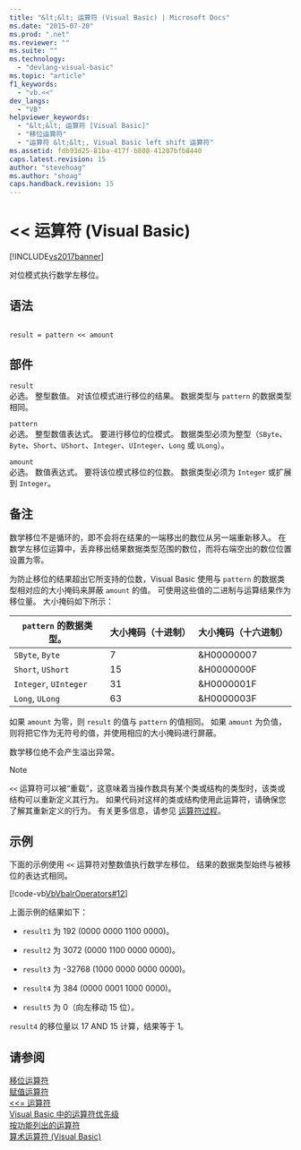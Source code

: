 ```yaml
---
title: "&lt;&lt; 运算符 (Visual Basic) | Microsoft Docs"
ms.date: "2015-07-20"
ms.prod: ".net"
ms.reviewer: ""
ms.suite: ""
ms.technology: 
  - "devlang-visual-basic"
ms.topic: "article"
f1_keywords: 
  - "vb.<<"
dev_langs: 
  - "VB"
helpviewer_keywords: 
  - "&lt;&lt; 运算符 [Visual Basic]"
  - "移位运算符"
  - "运算符 &lt;&lt;, Visual Basic left shift 运算符"
ms.assetid: fdb93d25-81ba-417f-b808-41207bfb8440
caps.latest.revision: 15
author: "stevehoag"
ms.author: "shoag"
caps.handback.revision: 15
---
```

# &lt;&lt; 运算符 (Visual Basic)
[!INCLUDE[vs2017banner](../../../visual-basic/includes/vs2017banner.md)]

对位模式执行数学左移位。  
  
## 语法  
  
```  
  
result = pattern << amount  
```  
  
## 部件  
 `result`  
 必选。  整型数值。  对该位模式进行移位的结果。  数据类型与 `pattern` 的数据类型相同。  
  
 `pattern`  
 必选。  整型数值表达式。  要进行移位的位模式。  数据类型必须为整型（`SByte`、`Byte`、`Short`、`UShort`、`Integer`、`UInteger`、`Long` 或 `ULong`）。  
  
 `amount`  
 必选。  数值表达式。  要将该位模式移位的位数。  数据类型必须为 `Integer` 或扩展到 `Integer`。  
  
## 备注  
 数学移位不是循环的，即不会将在结果的一端移出的数位从另一端重新移入。  在数学左移位运算中，丢弃移出结果数据类型范围的数位，而将右端空出的数位位置设置为零。  
  
 为防止移位的结果超出它所支持的位数，Visual Basic 使用与 `pattern` 的数据类型相对应的大小掩码来屏蔽 `amount` 的值。  可使用这些值的二进制与运算结果作为移位量。  大小掩码如下所示：  
  
|`pattern` 的数据类型。|大小掩码（十进制）|大小掩码（十六进制）|  
|----------------------|---------------|----------------|  
|`SByte`, `Byte`|7|&H00000007|  
|`Short`, `UShort`|15|&H0000000F|  
|`Integer`, `UInteger`|31|&H0000001F|  
|`Long`, `ULong`|63|&H0000003F|  
  
 如果 `amount` 为零，则 `result` 的值与 `pattern` 的值相同。  如果 `amount` 为负值，则将把它作为无符号的值，并使用相应的大小掩码进行屏蔽。  
  
 数学移位绝不会产生溢出异常。  
  
> [!NOTE]
>  `<<` 运算符可以被“重载”，这意味着当操作数具有某个类或结构的类型时，该类或结构可以重新定义其行为。  如果代码对这样的类或结构使用此运算符，请确保您了解其重新定义的行为。  有关更多信息，请参见 [运算符过程](../../../visual-basic/programming-guide/language-features/procedures/operator-procedures.md)。  
  
## 示例  
 下面的示例使用 `<<` 运算符对整数值执行数学左移位。  结果的数据类型始终与被移位的表达式相同。  
  
 [!code-vb[VbVbalrOperators#12](../../../visual-basic/language-reference/operators/codesnippet/VisualBasic/left-shift-operator_1.vb)]  
  
 上面示例的结果如下：  
  
-   `result1` 为 192 \(0000 0000 1100 0000\)。  
  
-   `result2` 为 3072 \(0000 1100 0000 0000\)。  
  
-   `result3` 为 \-32768 \(1000 0000 0000 0000\)。  
  
-   `result4` 为 384 \(0000 0001 1000 0000\)。  
  
-   `result5` 为 0（向左移动 15 位）。  
  
 `result4` 的移位量以 17 AND 15 计算，结果等于 1。  
  
## 请参阅  
 [移位运算符](../../../visual-basic/language-reference/operators/bit-shift-operators.md)   
 [赋值运算符](../../../visual-basic/language-reference/operators/assignment-operators.md)   
 [\<\<\= 运算符](../../../visual-basic/language-reference/operators/left-shift-assignment-operator.md)   
 [Visual Basic 中的运算符优先级](../../../visual-basic/language-reference/operators/operator-precedence.md)   
 [按功能列出的运算符](../../../visual-basic/language-reference/operators/operators-listed-by-functionality.md)   
 [算术运算符 \(Visual Basic\)](../../../visual-basic/programming-guide/language-features/operators-and-expressions/arithmetic-operators.md)